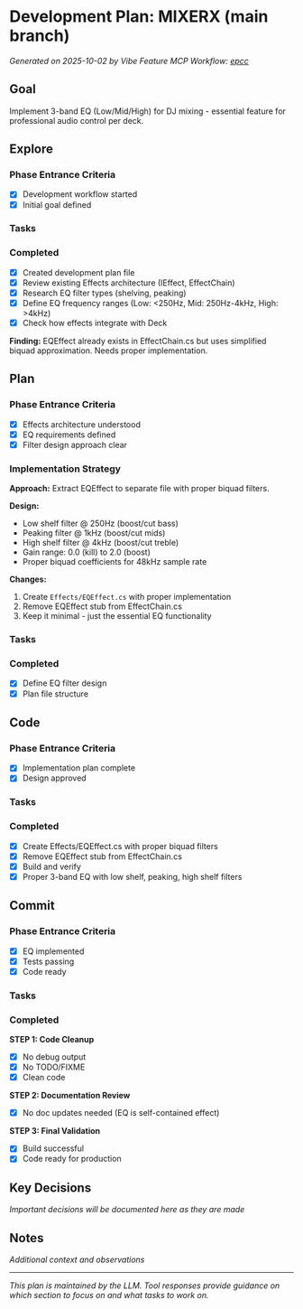 # Development Plan: MIXERX (main branch)

*Generated on 2025-10-02 by Vibe Feature MCP*
*Workflow: [epcc](https://mrsimpson.github.io/responsible-vibe-mcp/workflows/epcc)*

## Goal
Implement 3-band EQ (Low/Mid/High) for DJ mixing - essential feature for professional audio control per deck.

## Explore

### Phase Entrance Criteria
- [x] Development workflow started
- [x] Initial goal defined

### Tasks

### Completed
- [x] Created development plan file
- [x] Review existing Effects architecture (IEffect, EffectChain)
- [x] Research EQ filter types (shelving, peaking)
- [x] Define EQ frequency ranges (Low: <250Hz, Mid: 250Hz-4kHz, High: >4kHz)
- [x] Check how effects integrate with Deck

**Finding:** EQEffect already exists in EffectChain.cs but uses simplified biquad approximation. Needs proper implementation.

## Plan

### Phase Entrance Criteria
- [x] Effects architecture understood
- [x] EQ requirements defined
- [x] Filter design approach clear

### Implementation Strategy

**Approach:** Extract EQEffect to separate file with proper biquad filters.

**Design:**
- Low shelf filter @ 250Hz (boost/cut bass)
- Peaking filter @ 1kHz (boost/cut mids)
- High shelf filter @ 4kHz (boost/cut treble)
- Gain range: 0.0 (kill) to 2.0 (boost)
- Proper biquad coefficients for 48kHz sample rate

**Changes:**
1. Create `Effects/EQEffect.cs` with proper implementation
2. Remove EQEffect stub from EffectChain.cs
3. Keep it minimal - just the essential EQ functionality

### Tasks

### Completed
- [x] Define EQ filter design
- [x] Plan file structure

## Code

### Phase Entrance Criteria
- [x] Implementation plan complete
- [x] Design approved

### Tasks

### Completed
- [x] Create Effects/EQEffect.cs with proper biquad filters
- [x] Remove EQEffect stub from EffectChain.cs
- [x] Build and verify
- [x] Proper 3-band EQ with low shelf, peaking, high shelf filters

## Commit

### Phase Entrance Criteria
- [x] EQ implemented
- [x] Tests passing
- [x] Code ready

### Tasks

### Completed
**STEP 1: Code Cleanup**
- [x] No debug output
- [x] No TODO/FIXME
- [x] Clean code

**STEP 2: Documentation Review**
- [x] No doc updates needed (EQ is self-contained effect)

**STEP 3: Final Validation**
- [x] Build successful
- [x] Code ready for production

## Key Decisions
*Important decisions will be documented here as they are made*

## Notes
*Additional context and observations*

---
*This plan is maintained by the LLM. Tool responses provide guidance on which section to focus on and what tasks to work on.*
